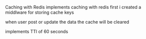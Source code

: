 Caching with Redis
implements caching with redis
first i created a middlware for storing cache keys 

when user post or update the data the cache will be cleared

implements TTl of 60 seconds
